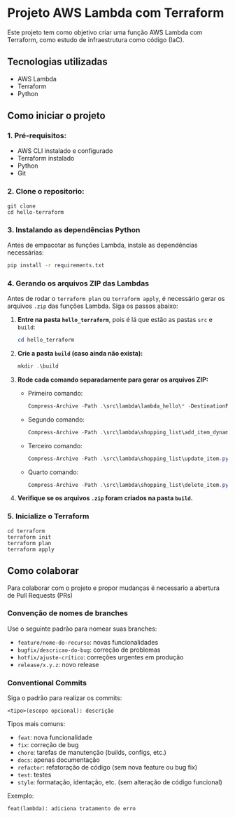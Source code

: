 # Projeto AWS Lambda com Terraform

Este projeto tem como objetivo criar uma função AWS Lambda com Terraform, como estudo de infraestrutura como código (IaC).

## Tecnologias utilizadas

- AWS Lambda
- Terraform
- Python

## Como iniciar o projeto

### 1. Pré-requisitos:

- AWS CLI instalado e configurado
- Terraform instalado
- Python
- Git

### 2. Clone o repositorio:

 ```
git clone
cd hello-terraform
```

### 3. Instalando as dependências Python

Antes de empacotar as funções Lambda, instale as dependências necessárias:

```sh
pip install -r requirements.txt
```

### 4. Gerando os arquivos ZIP das Lambdas

Antes de rodar o `terraform plan` ou `terraform apply`, é necessário gerar os arquivos `.zip` das funções Lambda. Siga os passos abaixo:

1. **Entre na pasta `hello_terraform`**, pois é lá que estão as pastas `src` e `build`:

   ```powershell
   cd hello_terraform
   ```

2. **Crie a pasta `build` (caso ainda não exista):**

   ```powershell
   mkdir .\build
   ```

3. **Rode cada comando separadamente para gerar os arquivos ZIP:**

   - Primeiro comando:

     ```powershell
     Compress-Archive -Path .\src\lambda\lambda_hello\* -DestinationPath .\build\hello_terraform.zip
     ```

   - Segundo comando:

     ```powershell
     Compress-Archive -Path .\src\lambda\shopping_list\add_item_dynamodb.py -DestinationPath .\build\add_item_dynamodb.zip
     ```

   - Terceiro comando:

     ```powershell
     Compress-Archive -Path .\src\lambda\shopping_list\update_item.py -DestinationPath .\build\update_item.zip
     ```

   - Quarto comando:

     ```powershell
     Compress-Archive -Path .\src\lambda\shopping_list\delete_item.py -DestinationPath .\build\delete_item.zip
     ```

4. **Verifique se os arquivos `.zip` foram criados na pasta `build`.**

### 5. Inicialize o Terraform

``` 
cd terraform
terraform init
terraform plan
terraform apply
```

## Como colaborar

Para colaborar com o projeto e propor mudanças é necessario a abertura de Pull Requests (PRs)

### Convenção de nomes de branches

Use o seguinte padrão para nomear suas branches:

- `feature/nome-do-recurso`: novas funcionalidades
- `bugfix/descricao-do-bug`: correção de problemas
- `hotfix/ajuste-crítico`: correções urgentes em produção
- `release/x.y.z`: novo release

### Conventional Commits

Siga o padrão para realizar os commits:

```
<tipo>(escopo opcional): descrição
```

Tipos mais comuns:

- `feat`: nova funcionalidade
- `fix`: correção de bug
- `chore`: tarefas de manutenção (builds, configs, etc.)
- `docs`: apenas documentação
- `refactor`: refatoração de código (sem nova feature ou bug fix)
- `test`: testes
- `style`: formatação, identação, etc. (sem alteração de código funcional)

Exemplo:

```
feat(lambda): adiciona tratamento de erro
```
